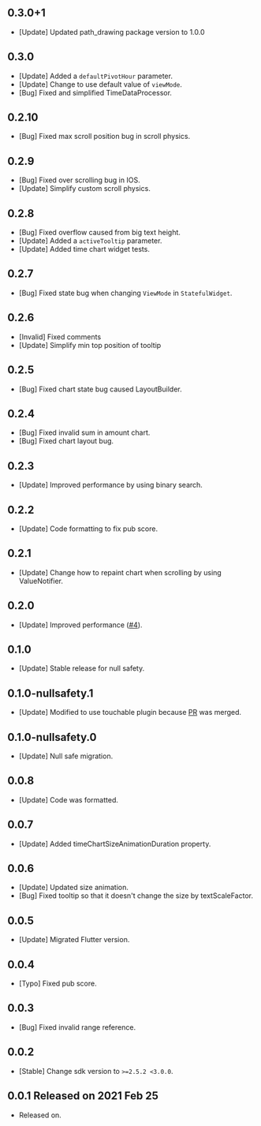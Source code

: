 ## 0.3.0+1
* [Update] Updated path_drawing package version to 1.0.0

## 0.3.0
* [Update] Added a `defaultPivotHour` parameter.
* [Update] Change to use default value of `viewMode`.
* [Bug] Fixed and simplified TimeDataProcessor.

## 0.2.10
* [Bug] Fixed max scroll position bug in scroll physics.

## 0.2.9
* [Bug] Fixed over scrolling bug in IOS.
* [Update] Simplify custom scroll physics.

## 0.2.8
* [Bug] Fixed overflow caused from big text height.
* [Update] Added a `activeTooltip` parameter.
* [Update] Added time chart widget tests.

## 0.2.7
* [Bug] Fixed state bug when changing `ViewMode` in `StatefulWidget`.

## 0.2.6
* [Invalid] Fixed comments
* [Update] Simplify min top position of tooltip

## 0.2.5
* [Bug] Fixed chart state bug caused LayoutBuilder.

## 0.2.4
* [Bug] Fixed invalid sum in amount chart.
* [Bug] Fixed chart layout bug.

## 0.2.3
* [Update] Improved performance by using binary search.

## 0.2.2
* [Update] Code formatting to fix pub score.

## 0.2.1
* [Update] Change how to repaint chart when scrolling by using ValueNotifier.

## 0.2.0
* [Update] Improved performance ([#4](https://github.com/jja08111/time_chart/pull/4)).

## 0.1.0
* [Update] Stable release for null safety.

## 0.1.0-nullsafety.1
* [Update] Modified to use touchable plugin because
[PR](https://github.com/nateshmbhat/touchable/pull/17) was merged.

## 0.1.0-nullsafety.0
* [Update] Null safe migration.

## 0.0.8
* [Update] Code was formatted.


## 0.0.7
* [Update] Added timeChartSizeAnimationDuration property.


## 0.0.6
* [Update] Updated size animation.
* [Bug] Fixed tooltip so that it doesn't change the size by textScaleFactor.


## 0.0.5
* [Update] Migrated Flutter version.


## 0.0.4
* [Typo] Fixed pub score.


## 0.0.3
* [Bug] Fixed invalid range reference.


## 0.0.2
* [Stable] Change sdk version to `>=2.5.2 <3.0.0`.


## 0.0.1 Released on 2021 Feb 25
* Released on.

